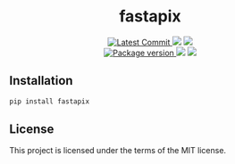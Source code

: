 <h1 align="center">
    <strong>fastapix</strong>
</h1>
<p align="center">
    <a href="https://github.com/Kludex/fastapix" target="_blank">
        <img src="https://img.shields.io/github/last-commit/Kludex/fastapix" alt="Latest Commit">
    </a>
        <img src="https://img.shields.io/github/workflow/status/Kludex/fastapix/CI">
        <img src="https://img.shields.io/codecov/c/github/Kludex/fastapix">
    <br />
    <a href="https://pypi.org/project/fastapix" target="_blank">
        <img src="https://img.shields.io/pypi/v/fastapix" alt="Package version">
    </a>
    <img src="https://img.shields.io/pypi/pyversions/fastapix">
    <img src="https://img.shields.io/github/license/Kludex/fastapix">
</p>

## Installation

```bash
pip install fastapix
```

## License

This project is licensed under the terms of the MIT license.
